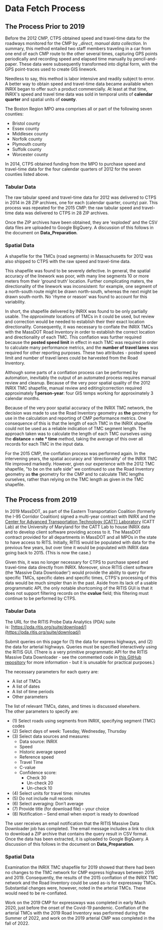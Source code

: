# Data Fetch Process

## The Process Prior to 2019
Before the 2012 CMP, CTPS obtained speed and travel-time data for the roadways monitored for the CMP by __direct, manual data collection._ 
In summary, this method entailed two staff members traveling in a car from one end of each CMP route to the other several times, 
capturing GPS points periodically and recording speed and elapsed time manually by pencil-and-paper.
 These data were subsequently transformed into digital form, with the GPS point-traces used to create GIS linework.

Needless to say, this method is labor intensive and readily subject to error. 
A better way to obtain speed and travel-time data became available when INRIX began to offer such a product commercially. 
At least at that time, INRIX's speed and travel time data was sold in temporal units of __calendar quarter__ and spatial units of __county__. 

The Boston Region MPO area comprises all or part of the following seven counties:

-   Bristol county
-   Essex county
-   Middlesex county
-   Norfolk county
-   Plymouth county
-   Suffolk county
-   Worcester county

In 2014, CTPS obtained funding from the MPO to purchase speed and travel-time data for the four calendar quarters of 2012 for the seven counties listed above. 

### Tabular Data
The raw tabular speed and travel-time data for 2012 was delivered to CTPS in 2014 in 28 ZIP archives, one for each (calendar quarter, county) pair.
This process was repeated for the 2015 CMP: the raw tabular speed and travel-time data was delivered to CTPS in 28 ZIP archives.

Once the ZIP archives have been obtained, they are 'exploded' and the CSV data files are uploaded to Google BigQuery.
A discussion of this follows in the document on __Data\_Preparation__.

### Spatial Data
A shapefile for the TMCs (road segments) in Massachusetts for 2012 was also shipped to CTPS with the raw speed and travel-time data. 

This shapefile was found to be severely defective. 
In general, the spatial accuracy of the linework was poor, with many line segments 10 or more meters from their ‘ground truth’ location. 
Further complicating maters, the directionality of the linework was inconsistent: for example, one segment of a north-south route might be drawn north-south, 
whereas the next might be drawn south-north. No ‘rhyme or reason’ was found to account for this variability.

In short, the shapefile delivered by INRIX was found to be only partially usable. 
The *approximate* locations of TMCs in it could be used, but review and correction would be needed to establish their their exact location directionality. 
Consequently, it was necessary to conflate the INRIX TMCs with the MassDOT Road Inventory in order to establish the correct location and directionality of each TMC. 
This conflation was further required because the __posted speed limit__ in effect in each TMC was required in order to calculate many performance metrics, 
and the __number of travel lanes__ was required for other reporting purposes. 
These two attributes - posted speed limit and number of travel lanes could be harvested from the Road Inventory. 

Although some parts of a conflation process can be performed by automation, inevitably the output of an automated process requires manual review and cleanup. 
Because of the very poor spatial quality of the 2012 INRIX TMC shapefile, manual review and editing/correction required approximately __1 person-year__:
four GIS temps working for approximately 3 calendar months.

Because of the very poor spatial accuracy of the INRIX TMC network, the decision was made to use the Road Inventory geometry as __the__ geometry for use 
in the calculation and reporting of CMP performance metrics. 
One consequence of this is that the length of each TMC in the INRIX shapefile could not be used as a reliable indication of TMC segment length. 
The approach taken was to calculate the length of each TMC ourselves using the __distance = rate * time__ method, 
taking the average of this over all records for each TMC in the input data.

For the 2015 CMP, the conflation process was performed again. In the intervening years, the spatial accuracy and 'directionality' of the INRIX
TMC file improved markedly. However, given our experience with the 2012 TMC shapefile, "to be on the safe side" we continued to use the 
Road Inventory geometry as __the__ geometry for the CMP and to calculate TMC lengths ourselves, rather than relying on the TMC length as given
in the TMC shapefile.

## The Process from 2019
In 2019 MassDOT, as part of the Eastern Transportation Coalition \(formerly the I-95 Corridor Coalition\) signed a multi-year contract with INIRX 
and the [Center for Advanced Transportation Technology (CATT) Laboratory](https://www.cattlab.umd.edu/) \(CATT Lab\) at the University of Maryland
 for the CATT Lab to house INRIX data and to develop client software providing access to it. 
 The MassDOT contract provided for all departments in MassDOT and all MPOs in the state to have access to RITS. 
 Initially, RITIS would be populated with data for the previous few years, but over time it would be populated with INRIX data going back to 2015. (This is now the case.)

Given this, it was no longer necessary for CTPS to purchase speed and travel-time data directly from INRIX. 
Moreover, since RITIS client software (the ‘Massive Data Downloader') would provide the ability to query for specific TMCs, specific dates and specific times, 
CTPS's processing of this data would be much simpler than in the past. 
Aside from its lack of a usable programmatic API, the only notable shortcoming of the RITIS GUI is that it does not support filtering records 
on the __cvalue__ field; this filtering must continue to be performed by CTPS. 

### Tabular Data
The URL for the RITIS Probe Data Analytics (PDA) suite is: [https://pda.ritis.org/suite/download/](https://pda.ritis.org/suite/download/)

Submit queries on this page for (1) the data for express highways, and (2) the data for arterial highways. 
Queries must be specified interactively using the RITIS GUI. \(There is a very primitive programmatic API for the RITIS Massive Data Downloader - see
 the commented code in [this GitHub repository](https://github.com/CTPSSTAFF/ritis-api-test) for more information - but it is unusable for practical purposes.\)

The necessary parameters for each query are:

-   A list of TMCs
-   A list of dates
-   A list of time periods
-   Other parameters

The list of relevant TMCs, dates, and times is discussed elsewhere.  
The other parameters to specify are:

-   (1) Select roads using segments from INRIX, specifying segment (TMC) codes
-   (2) Select days of week: Tuesday, Wednesday, Thursday
-   (3) Select data sources and measures:
    -   Data source: INRIX
    -   Speed
    -   Historic average speed
    -   Reference speed
    -   Travel Time
    -   C-value
    -   Confidence score:
        -   Check 30
        -   Un-check 20
        -   Un-check 10
-   (4) Select units for travel time: minutes
-   (5) Do not include null records
-   (6) Select averaging: Don’t average
-   (7) Provide title (for download file) – your choice
-   (8) Notification – Send email when export is ready to download

The user receives an email notification that the RITIS Massive Data Downloader job has completed.
The email message includes a link to click to download a ZIP archive that contains the query result in CSV format.
Once the data has been extracted, it is uploaded to Google BigQuery.
A discussion of this follows in the document on __Data\_Preparation__.

### Spatial Data
Examination the INRIX TMC shapefile for 2019 showed that there had been no changes to the TMC network for CMP express highways between 2015 and 2019. 
Consequently, the results of the 2015 conflation of the INRIX TMC network and the Road Inventory could be used as-is for expressway TMCs. 
Substantial changes were, however, noted in the arterial TMCs. These would need to be re-conflated.

Work on the 2019 CMP for expressways was completed in early Mach 2020, just before the onset of the Covid-19 pandemic.
Conflation of the arterial TMCs with the 2019 Road Inventory was performed during the Summer of 2022, and work on the 2019 arterial CMP was completed in the fall of 2022.